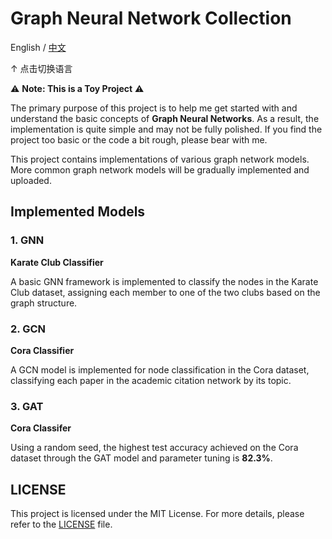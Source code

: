 # Graph Neural Network Collection

English / [中文](readme_zh.md)

↑ 点击切换语言

⚠️ **Note: This is a Toy Project** ⚠️

The primary purpose of this project is to help me get started with and understand the basic concepts of **Graph Neural Networks**. As a result, the implementation is quite simple and may not be fully polished. If you find the project too basic or the code a bit rough, please bear with me.

This project contains implementations of various graph network models. More common graph network models will be gradually implemented and uploaded.

## Implemented Models

### 1. GNN

**Karate Club Classifier**

A basic GNN framework is implemented to classify the nodes in the Karate Club dataset, assigning each member to one of the two clubs based on the graph structure.
### 2. GCN

**Cora Classifier**

A GCN model is implemented for node classification in the Cora dataset, classifying each paper in the academic citation network by its topic.

### 3. GAT

**Cora Classifer**

Using a random seed, the highest test accuracy achieved on the Cora dataset through the GAT model and parameter tuning is **82.3%**.

## LICENSE

This project is licensed under the MIT License. For more details, please refer to the [LICENSE](license) file.